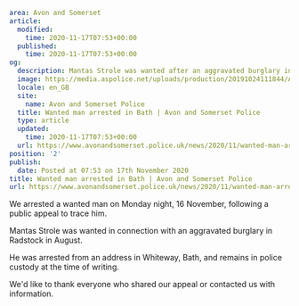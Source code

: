 ```yaml
area: Avon and Somerset
article:
  modified:
    time: 2020-11-17T07:53+00:00
  published:
    time: 2020-11-17T07:53+00:00
og:
  description: Mantas Strole was wanted after an aggravated burglary in Radstock&#8230;
  image: https://media.aspolice.net/uploads/production/20191024111844/Arrest-made-Car.jpg
  locale: en_GB
  site:
    name: Avon and Somerset Police
  title: Wanted man arrested in Bath | Avon and Somerset Police
  type: article
  updated:
    time: 2020-11-17T07:53+00:00
  url: https://www.avonandsomerset.police.uk/news/2020/11/wanted-man-arrested-in-bath/
position: '2'
publish:
  date: Posted at 07:53 on 17th November 2020
title: Wanted man arrested in Bath | Avon and Somerset Police
url: https://www.avonandsomerset.police.uk/news/2020/11/wanted-man-arrested-in-bath/
```

We arrested a wanted man on Monday night, 16 November, following a public appeal to trace him.

Mantas Strole was wanted in connection with an aggravated burglary in Radstock in August.

He was arrested from an address in Whiteway, Bath, and remains in police custody at the time of writing.

We'd like to thank everyone who shared our appeal or contacted us with information.
